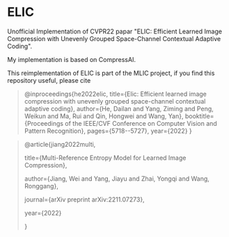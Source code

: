 # ELIC
Unofficial Implementation of CVPR22 papar "ELIC: Efficient Learned Image Compression with Unevenly Grouped Space-Channel Contextual Adaptive Coding".

My implementation is based on CompressAI.

This reimplementation of ELIC is part of the MLIC project, if you find this repository useful, please cite

> @inproceedings{he2022elic,
>  title={Elic: Efficient learned image compression with unevenly grouped space-channel contextual adaptive coding},
>  author={He, Dailan and Yang, Ziming and Peng, Weikun and Ma, Rui and Qin, Hongwei and Wang, Yan},
>  booktitle={Proceedings of the IEEE/CVF Conference on Computer Vision and Pattern Recognition},
>  pages={5718--5727},
>  year={2022}
> }

> @article{jiang2022multi,
> 
>   title={Multi-Reference Entropy Model for Learned Image Compression},
>   
>   author={Jiang, Wei and Yang, Jiayu and Zhai, Yongqi and Wang, Ronggang},
>   
>   journal={arXiv preprint arXiv:2211.07273},
>   
>   year={2022}
>   
> }
